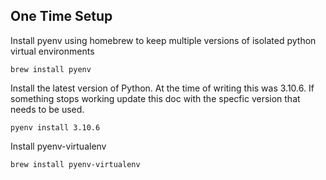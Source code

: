 ## One Time Setup

Install pyenv using homebrew to keep multiple versions of isolated python virtual environments
```console
brew install pyenv
```

Install the latest version of Python.  At the time of writing this was 3.10.6.  If something stops working update this doc with the specfic version that needs to be used.
```console
pyenv install 3.10.6
```

Install pyenv-virtualenv
```console
brew install pyenv-virtualenv
```
